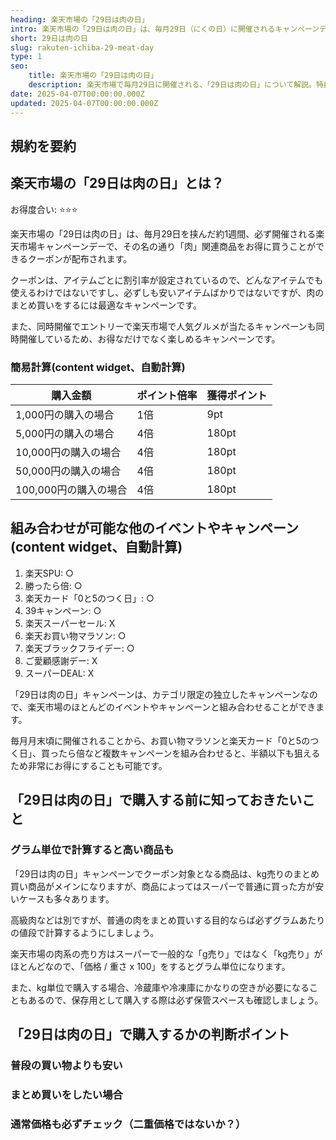 ```yaml
---
heading: 楽天市場の「29日は肉の日」
intro: 楽天市場の「29日は肉の日」は、毎月29日（にくの日）に開催されるキャンペーンデーです。ポイントアップはないですが、肉関連商品に割引クーポンが配布されます。
short: 29日は肉の日
slug: rakuten-ichiba-29-meat-day
type: 1
seo:
    title: 楽天市場の「29日は肉の日」
    description: 楽天市場で毎月29日に開催される、「29日は肉の日」について解説。特典内容やお得度合い、他のキャンペーンとの違いなど。
date: 2025-04-07T00:00:00.000Z
updated: 2025-04-07T00:00:00.000Z
---
```


## 規約を要約

## 楽天市場の「29日は肉の日」とは？

お得度合い: ⭐️⭐️⭐️

楽天市場の「29日は肉の日」は、毎月29日を挟んだ約1週間、必ず開催される楽天市場キャンペーンデーで、その名の通り「肉」関連商品をお得に買うことができるクーポンが配布されます。

クーポンは、アイテムごとに割引率が設定されているので、どんなアイテムでも使えるわけではないですし、必ずしも安いアイテムばかりではないですが、肉のまとめ買いをするには最適なキャンペーンです。

また、同時開催でエントリーで楽天市場で人気グルメが当たるキャンペーンも同時開催しているため、お得なだけでなく楽しめるキャンペーンです。

### 簡易計算(content widget、自動計算)

|購入金額|ポイント倍率|獲得ポイント|
|---|---|---|
1,000円の購入の場合|1倍|9pt|
5,000円の購入の場合|4倍|180pt|
10,000円の購入の場合|4倍|180pt|
50,000円の購入の場合|4倍|180pt|
100,000円の購入の場合|4倍|180pt|

## 組み合わせが可能な他のイベントやキャンペーン(content widget、自動計算)

1. 楽天SPU: ○
1. 勝ったら倍: ○
2. 楽天カード「0と5のつく日」: ○
3. 39キャンペーン: ○
4. 楽天スーパーセール: X
5. 楽天お買い物マラソン: ○
6. 楽天ブラックフライデー: ○
7. ご愛顧感謝デー: X
8. スーパーDEAL: X

「29日は肉の日」キャンペーンは、カテゴリ限定の独立したキャンペーンなので、楽天市場のほとんどのイベントやキャンペーンと組み合わせることができます。

毎月月末頃に開催されることから、お買い物マラソンと楽天カード「0と5のつく日」、買ったら倍など複数キャンペーンを組み合わせると、半額以下も狙えるため非常にお得にすることも可能です。

## 「29日は肉の日」で購入する前に知っておきたいこと

### グラム単位で計算すると高い商品も

「29日は肉の日」キャンペーンでクーポン対象となる商品は、kg売りのまとめ買い商品がメインになりますが、商品によってはスーパーで普通に買った方が安いケースも多々あります。

高級肉などは別ですが、普通の肉をまとめ買いする目的ならば必ずグラムあたりの値段で計算するようにしましょう。

楽天市場の肉系の売り方はスーパーで一般的な「g売り」ではなく「kg売り」がほとんどなので、「価格 / 重さ x 100」をするとグラム単位になります。

また、kg単位で購入する場合、冷蔵庫や冷凍庫にかなりの空きが必要になることもあるので、保存用として購入する際は必ず保管スペースも確認しましょう。

## 「29日は肉の日」で購入するかの判断ポイント

### 普段の買い物よりも安い

### まとめ買いをしたい場合

### 通常価格も必ずチェック（二重価格ではないか？）



